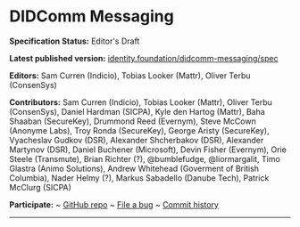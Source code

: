 DIDComm Messaging
==================

**Specification Status:** Editor's Draft

**Latest published version:**
  [identity.foundation/didcomm-messaging/spec](https://identity.foundation/didcomm-messaging/spec)

**Editors:** Sam Curren (Indicio), Tobias Looker (Mattr), Oliver Terbu (ConsenSys)

**Contributors:** Sam Curren (Indicio), Tobias Looker (Mattr), Oliver Terbu (ConsenSys), Daniel Hardman (SICPA), Kyle den Hartog (Mattr), Baha Shaaban (SecureKey), Drummond Reed (Evernym), Steve McCown (Anonyme Labs), Troy Ronda (SecureKey), George Aristy (SecureKey), Vyacheslav Gudkov (DSR), Alexander Shcherbakov (DSR), Alexander Martynov (DSR), Daniel Buchener (Microsoft), Devin Fisher (Evernym), Orie Steele (Transmute), Brian Richter (?), @bumblefudge, @liormargalit, Timo Glastra (Animo Solutions), Andrew Whitehead (Goverment of British Columbia), Nader Helmy (?), Markus Sabadello (Danube Tech), Patrick McClurg (SICPA)

**Participate:**
~ [GitHub repo](https://github.com/decentralized-identity/didcomm-messaging)
~ [File a bug](https://github.com/decentralized-identity/didcomm-messaging/issues)
~ [Commit history](https://github.com/decentralized-identity/didcomm-messaging/commits/master)

------------------------------------
